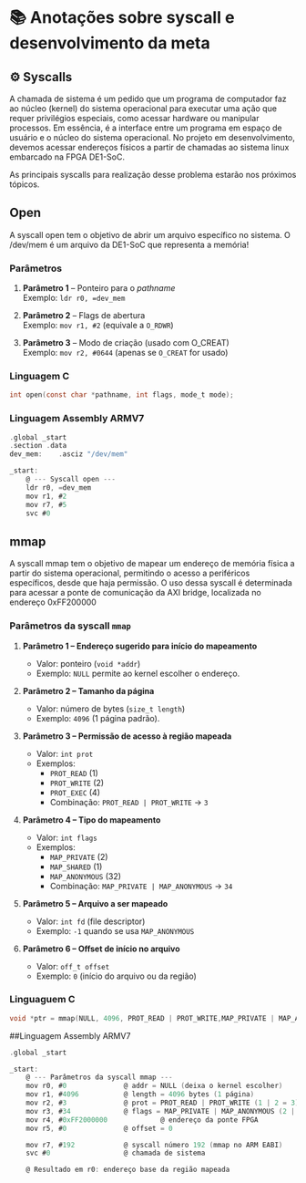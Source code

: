 # 📚 Anotações sobre syscall e desenvolvimento da meta

## ⚙ Syscalls

A chamada de sistema é um pedido que um programa de computador faz ao núcleo (kernel) do sistema operacional para executar uma ação que requer privilégios especiais, como acessar hardware ou manipular processos. Em essência, é a interface entre um programa em espaço de usuário e o núcleo do sistema operacional. 
No projeto em desenvolvimento, devemos acessar endereços físicos a partir de chamadas ao sistema linux embarcado na FPGA DE1-SoC.

As principais syscalls para realização desse problema estarão nos próximos tópicos.

## Open
A syscall open tem o objetivo de abrir um arquivo específico no sistema. O /dev/mem é um arquivo da DE1-SoC que representa a memória!

### Parâmetros

1. **Parâmetro 1** – Ponteiro para o *pathname*  
   Exemplo: `ldr r0, =dev_mem`

2. **Parâmetro 2** – Flags de abertura  
   Exemplo: `mov r1, #2` (equivale a `O_RDWR`)

3. **Parâmetro 3** – Modo de criação (usado com O_CREAT)  
   Exemplo: `mov r2, #0644` (apenas se `O_CREAT` for usado)


### Linguagem C 

```c
int open(const char *pathname, int flags, mode_t mode);
```  

### Linguagem Assembly ARMV7

```c
.global _start
.section .data
dev_mem:    .asciz "/dev/mem"

_start:
    @ --- Syscall open ---
    ldr r0, =dev_mem
    mov r1, #2
    mov r7, #5
    svc #0 
```

## mmap

A syscall mmap tem o objetivo de mapear um endereço de memória física a partir do sistema operacional, permitindo o acesso a periféricos específicos, desde que haja permissão. O uso dessa syscall é determinada para acessar a ponte de comunicação da AXI bridge, localizada no endereço 0xFF200000

### Parâmetros da syscall `mmap`

1. **Parâmetro 1 – Endereço sugerido para início do mapeamento**
   - Valor: ponteiro (`void *addr`)
   - Exemplo: `NULL` permite ao kernel escolher o endereço.

2. **Parâmetro 2 – Tamanho da página**
   - Valor: número de bytes (`size_t length`)
   - Exemplo: `4096` (1 página padrão).

3. **Parâmetro 3 – Permissão de acesso à região mapeada**
   - Valor: `int prot`
   - Exemplos:
     - `PROT_READ` (1)
     - `PROT_WRITE` (2)
     - `PROT_EXEC` (4)
     - Combinação: `PROT_READ | PROT_WRITE` → `3`

4. **Parâmetro 4 – Tipo do mapeamento**
   - Valor: `int flags`
   - Exemplos:
     - `MAP_PRIVATE` (2)
     - `MAP_SHARED` (1)
     - `MAP_ANONYMOUS` (32)
     - Combinação: `MAP_PRIVATE | MAP_ANONYMOUS` → `34`

5. **Parâmetro 5 – Arquivo a ser mapeado**
   - Valor: `int fd` (file descriptor)
   - Exemplo: `-1` quando se usa `MAP_ANONYMOUS`

6. **Parâmetro 6 – Offset de início no arquivo**
   - Valor: `off_t offset`
   - Exemplo: `0` (início do arquivo ou da região)


### Linguaguem C

```c
void *ptr = mmap(NULL, 4096, PROT_READ | PROT_WRITE,MAP_PRIVATE | MAP_ANONYMOUS, -1, 0);
```

##Linguagem Assembly ARMV7

```c
.global _start

_start:
    @ --- Parâmetros da syscall mmap ---
    mov r0, #0              @ addr = NULL (deixa o kernel escolher)
    mov r1, #4096           @ length = 4096 bytes (1 página)
    mov r2, #3              @ prot = PROT_READ | PROT_WRITE (1 | 2 = 3)
    mov r3, #34             @ flags = MAP_PRIVATE | MAP_ANONYMOUS (2 | 32 = 34)
    mov r4, #0xFF2000000             @ endereço da ponte FPGA
    mov r5, #0              @ offset = 0

    mov r7, #192            @ syscall número 192 (mmap no ARM EABI)
    svc #0                  @ chamada de sistema

    @ Resultado em r0: endereço base da região mapeada
```
